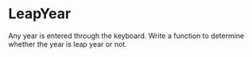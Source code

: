 # LeapYear
Any year is entered through the keyboard. Write a function to determine whether the year is leap year or not.
